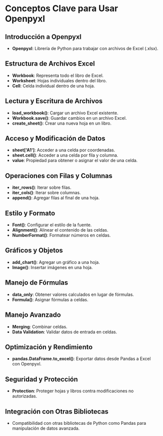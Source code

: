 # Conceptos Clave para Usar Openpyxl

## Introducción a Openpyxl

- **Openpyxl**: Librería de Python para trabajar con archivos de Excel (.xlsx).

## Estructura de Archivos Excel

- **Workbook**: Representa todo el libro de Excel.
- **Worksheet**: Hojas individuales dentro del libro.
- **Cell**: Celda individual dentro de una hoja.

## Lectura y Escritura de Archivos

- **load_workbook()**: Cargar un archivo Excel existente.
- **Workbook.save()**: Guardar cambios en un archivo Excel.
- **create_sheet()**: Crear una nueva hoja en un libro.

## Acceso y Modificación de Datos

- **sheet['A1']**: Acceder a una celda por coordenadas.
- **sheet.cell()**: Acceder a una celda por fila y columna.
- **value**: Propiedad para obtener o asignar el valor de una celda.

## Operaciones con Filas y Columnas

- **iter_rows()**: Iterar sobre filas.
- **iter_cols()**: Iterar sobre columnas.
- **append()**: Agregar filas al final de una hoja.

## Estilo y Formato

- **Font()**: Configurar el estilo de la fuente.
- **Alignment()**: Alinear el contenido de las celdas.
- **NumberFormat()**: Formatear números en celdas.

## Gráficos y Objetos

- **add_chart()**: Agregar un gráfico a una hoja.
- **Image()**: Insertar imágenes en una hoja.

## Manejo de Fórmulas

- **data_only**: Obtener valores calculados en lugar de fórmulas.
- **Formula()**: Asignar fórmulas a celdas.

## Manejo Avanzado

- **Merging**: Combinar celdas.
- **Data Validation**: Validar datos de entrada en celdas.

## Optimización y Rendimiento

- **pandas.DataFrame.to_excel()**: Exportar datos desde Pandas a Excel con Openpyxl.

## Seguridad y Protección

- **Protection**: Proteger hojas y libros contra modificaciones no autorizadas.

## Integración con Otras Bibliotecas

- Compatibilidad con otras bibliotecas de Python como Pandas para manipulación de datos avanzada.


